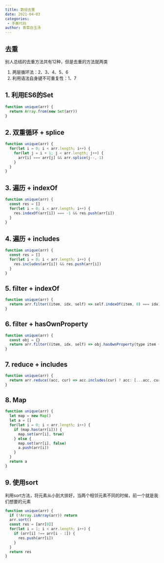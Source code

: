 ```yaml
---
title: 数组去重
date: 2021-04-03
categories:
 - 手撕代码
author: 青菜白玉汤
---
```

## 去重
别人总结的去重方法共有12种，但是去重的方法就两类
1. 两层循环法：2、3、4、5、6
2. 利用语法自身键不可重复性：1、7


## 1. 利用ES6的Set
```javascript
function unique(arr) {
  return Array.from(new Set(arr))
}
```

## 2. 双重循环 + splice
```javascript
function unique(arr) {
  for(let i = 0; i < arr.length; i++) {
    for(let j = i + 1; j < arr.length; j++) {
      arr[i] === arr[j] && arr.splice(j--, 1)
    }
  }
}
```

## 3. 遍历 + indexOf
```javascript
function unique(arr) {
  const res = []
  for(let i = 0; i < arr.length; i++) {
    res.indexOf(arr[i]) === -1 && res.push(arr[i])
  }
}
```

## 4. 遍历 + includes
```javascript
function unique(arr) {
  const res = []
  for(let i = 0; i < arr.length; i++) {
    res.includes(arr[i]) && res.push(arr[i])
  }
}
```

## 5. filter + indexOf
```javascript
function unique(arr) {
  return arr.filter((item, idx, self) => self.indexOf(item, 0) === idx)
}
```

## 6. filter + hasOwnProperty
```javascript
function unique(arr) {
  const obj = {}
  return arr.filter((item, idx, self) => obj.hasOwnProperty(type item + item) ? false : (obj[typeof item + item] = true))
}
```

## 7. reduce + includes
```javascript
function unique(arr) {
  return arr.reduce((acc, cur) => acc.includes(cur) ? acc: [...acc, cur], [])
}
```

## 8. Map
```javascript
function unique(arr) {
  let map = new Map()
  let a = []
  for(let i = 0; i < arr.length; i++) {
    if (map.has(arr[i])) {
      map.set(arr[i], true)
    } else {
      map.set(arr[i], false)
      a.push(arr[i])
    }
  }
  return a
}
```

## 9. 使用sort
利用sort方法，将元素从小到大排好，当两个相邻元素不同的时候，前一个就是我们想要的元素

```javascript
function unique(arr) {
  if (!Array.isArray(arr)) return
  arr.sort()
  const res = [arr[0]]
  for(let i = 1; i < arr.length; i++) {
    if (arr[i] !== arr[i - 1]) {
      res.push(arr[i])
    }
  }
  return res
}
```

